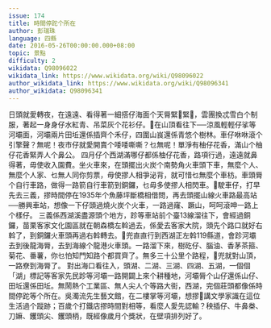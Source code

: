 ```yaml
---
issue: 174
title: 時間停跎个所在
author: 彭瑞珠
language: 四縣
date: 2016-05-26T00:00:00.000+08:00
topic: 景點
difficulty: 2
wikidata: Q98096022
wikidata_link: https://www.wikidata.org/wiki/Q98096022
author_wikidata_link: https://www.wikidata.org/wiki/Q98096341
author_wikidata: Q98096341
---
```

日頭就愛轉夜，在遠遠、看得著一細搭仔海面个天脣緊𥍉緊𥍉，雲團換忒雪白个制服，著起一身身仔水紅青、吊菜灰个花衫仔。𫣆在山頂看往下──涼風輕輕仔挲等河壩面，河壩兩片田坵還係插齊个禾仔，四圍山峎還係青悠个樹林。車仔咻咻滾个引擎聲？無呢！夜市仔就愛開賣个唩唩嘶嘶？乜無呢！單淨有柚仔花香，滿山个柚仔花香緊弄人个鼻公。
四月仔个西湖滿哪仔都係柚仔花香，路項行過，遠遠就鼻得著，毋使收入園費。坐火車來，在頭擺出火炭个南勢角火車頭下車，無麼个人、無麼个人家、乜無人同你剪票，毋使摎人相爭泌背，就可惜乜無麼个車枋。車頭脣个自行車路，做得一路箭自行車箭到銅鑼，乜毋多使摎人相閃車。𫣆駛車仔，打早先去三義，摎時間停在1935年个魚藤坪斷橋相借問，再去頭擺山線火車路最高站──勝興車站，想像一下仔頭過燒火炭个火車，一路過窿、蹶山，呵呵滾呻一路上个樣仔。
三義係西湖溪盡源頭个地方，跈等車站前个臺13線溜往下，會經過銅鑼，苗栗客家文化園區就在朝森橋左斡過去，係愛去客家大院，頭先个路口就好右斡了，到銅鑼火車頭再過右斡轉去。𫣆兜直直行到西湖正左斡119縣道，會跈河壩去到後龍海脣，去到海線个龍港火車頭。一路溜下來，樹矻仔、腦油、香茅茶箍、菊花、番薯，你乜怕知門知路个都買齊了。無多三十公里个路程，𫣆兜就對山頂，一路尞到海脣了。
對出海口看往入，頭湖、二湖、三湖、四湖、五湖，一個個「湖」標記等客家先民跈等河壩一路開闢上來个耕種地，河壩脣个山仔還係山仔、田坵還係田坵。無鬧熱个工業區、無人尖人个等路大街，西湖，完個莊頭都像係時間停跎等个所在。吳濁流先生藝文館，在二樓掌等河壩，想摎𫣆講文學家識在這位生活過个蹤跡；百歲个打鐵店摎時間對相等，看麼人愛先認輸？秧插仔、牛鼻桊、刀嫲、钁頭尖、钁頭柄，既經像歲月个獎狀，在壁項排列好了。